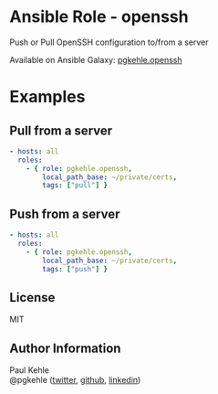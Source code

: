 # Ansible Role - openssh

Push or Pull OpenSSH configuration to/from a server

Available on Ansible Galaxy: [pgkehle.openssh](https://galaxy.ansible.com/pgkehle/openssh)

# Examples

## Pull from a server

```YAML
- hosts: all
  roles:
    - { role: pgkehle.openssh,
        local_path_base: ~/private/certs,
        tags: ["pull"] }
```

## Push from a server

```YAML
- hosts: all
  roles:
    - { role: pgkehle.openssh,
        local_path_base: ~/private/certs,
        tags: ["push"] }
```

## License

MIT

## Author Information

Paul Kehle  
@pgkehle ([twitter](https://twitter.com/pgkehle), [github](https://github.com/pgkehle), [linkedin](https://www.linkedin.com/in/pgkehle))
